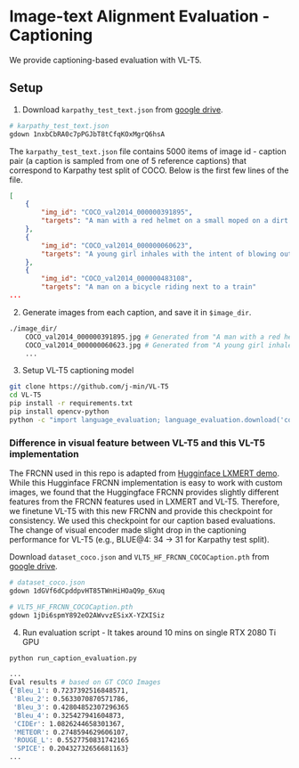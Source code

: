 # Image-text Alignment Evaluation - Captioning

We provide captioning-based evaluation with VL-T5.


## Setup

1) Download `karpathy_test_text.json` from [google drive](https://drive.google.com/drive/folders/1eNeXzzhB7q9XCD_CNvNI0QZJINlUsE04).


```bash
# karpathy_test_text.json
gdown 1nxbCbRA0c7pPGJbT8tCfqKOxMgrQ6hsA
```

The `karpathy_test_text.json` file contains 5000 items of image id - caption pair (a caption is sampled from one of 5 reference captions) that correspond to Karpathy test split of COCO. Below is the first few lines of the file.

```json
[
    {
        "img_id": "COCO_val2014_000000391895",
        "targets": "A man with a red helmet on a small moped on a dirt road."
    },
    {
        "img_id": "COCO_val2014_000000060623",
        "targets": "A young girl inhales with the intent of blowing out a candle."
    },
    {
        "img_id": "COCO_val2014_000000483108",
        "targets": "A man on a bicycle riding next to a train"
...
```

2) Generate images from each caption, and save it in `$image_dir`.

```bash
./image_dir/
    COCO_val2014_000000391895.jpg # Generated from "A man with a red helmet on a small moped on a dirt road."
    COCO_val2014_000000060623.jpg # Generated from "A young girl inhales with the intent of blowing out a candle."
    ...
```

3) Setup VL-T5 captioning model

```bash
git clone https://github.com/j-min/VL-T5
cd VL-T5
pip install -r requirements.txt
pip install opencv-python
python -c "import language_evaluation; language_evaluation.download('coco')"
```

### Difference in visual feature between VL-T5 and this VL-T5 implementation
The FRCNN used in this repo is adapted from [Hugginface LXMERT demo](https://github.com/huggingface/transformers/tree/main/examples/research_projects/lxmert).
While this Hugginface FRCNN implementation is easy to work with custom images, we found that the Huggingface FRCNN provides slightly different features from the FRCNN features used in LXMERT and VL-T5.
Therefore, we finetune VL-T5 with this new FRCNN and provide this checkpoint for consistency. We used this checkpoint for our caption based evaluations.
The change of visual encoder made slight drop in the captioning performance for VL-T5 (e.g., BLUE@4: 34 -> 31 for Karpathy test split).

Download `dataset_coco.json` and `VLT5_HF_FRCNN_COCOCaption.pth` from [google drive](https://drive.google.com/drive/folders/1eNeXzzhB7q9XCD_CNvNI0QZJINlUsE04).


```bash
# dataset_coco.json
gdown 1dGVf6dCpddpvHT85TWnHiHOaQ9p_6Xuq

# VLT5_HF_FRCNN_COCOCaption.pth
gdown 1jDi6spmY892eO2AWvvzESixX-YZXISiz
```

4) Run evaluation script - It takes around 10 mins on single RTX 2080 Ti GPU

```bash
python run_caption_evaluation.py

...
Eval results # based on GT COCO Images
{'Bleu_1': 0.7237392516848571,
 'Bleu_2': 0.5633070870571786,
 'Bleu_3': 0.42804852307296365
 'Bleu_4': 0.325427941604873,
 'CIDEr': 1.0826244658301367,
 'METEOR': 0.2748594629606107,
 'ROUGE_L': 0.5527750831742165
 'SPICE': 0.20432732656681163}
...
```